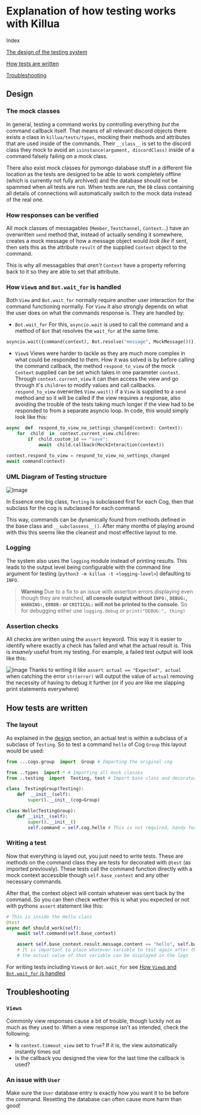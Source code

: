 # Explanation of how testing works with Killua

Index

[The design of the testing system](#design)

[How tests are written](#how-tests-are-written)

[Troubleshooting](#troubleshooting)

## Design
### The mock classes

In general, testing a command works by controlling everything *but* the command callback itself. That means of all relevant discord objects there exists a class in `killua/tests/types`, mocking their methods and attributes that are used inside of the commands. Their `__class__` is set to the discord class they mock to avoid an `isinstance(argument, discordClass)` inside of a command falsely failing on a mock class.

There also exist mock classes for pymongo database stuff in a different file location as the tests are designed to be able to work completely offline (which is currently not fully archived) and the database should not be spammed when all tests are run. When tests are run, the `DB` class containing all details of connections will automatically switch to the mock data instead of the real one.

### How responses can be verified

All mock classes of messagables (`Member`, `TextChannel`, `Context`...) have an overwritten `send` method that, instead of actually sending it somewhere, creates a mock message of how a message object would *look like* if sent, then sets this as the attribute `result` of the supplied `Context` object to the command. 

This is why all messagables that *aren't* `Context` have a property referring back to it so they are able to set that attribute.

### How `View`s and `Bot.wait_for` is handled

Both `View` and `Bot.wait_for` normally require another user interaction for the command functioning normally. For `View` it also strongly depends on what the user does on what the commands response is. They are handled by:

+ `Bot.wait_for`
For this, `asyncio.wait` is used to call the command and a method of `Bot` that resolves the `wait_for` at the same time. 
```py
asyncio.wait({command(context), Bot.resolve("message", MockMessage())})
```

+ `View`s
Views were harder to tackle as they are much more complex in what could be responded to them. How it was solved is by before calling the command callback, the method `respond_to_view` of the mock `Context` supplied can be set which takes in one parameter `context`. Through `context.current_view` it can then access the view and go through it's `children` to modify values and call callbacks. 
`respond_to_view` overwrites `View.wait()` if a `View` is supplied to a `send` method and so it will be called if the view requires a response, also avoiding the trouble of the tests taking much longer if the view had to be responded to from a separate asyncio loop. In code, this would simply look like this:
```py
async  def  respond_to_view_no_settings_changed(context: Context):
	for  child  in  context.current_view.children:
		if  child.custom_id == "save":
			await  child.callback(MockInteraction(context))
			
context.respond_to_view = respond_to_view_no_settings_changed
await command(context)
```

### UML Diagram of Testing structure

![Image](https://imgur.com/9lmhQXp.png)

In Essence one big class, `Testing` is subclassed first for each Cog, then that subclass for the cog is subclassed for each command.

This way, commands can be dynamically found from methods defined in the base class and `__subclassess__()`. After many months of playing around with this this seems like the cleanest and most effective layout to me.

### Logging

The system also uses the `logging` module instead of printing results. This leads to the output level being configurable with the command line argument for testing (`python3 -m killua -t <logging-level>`) defaulting to `INFO`.

> **Warning**
> Due to a fix to an issue with assertion errors displaying even though they are matched, **all console output without `INFO:`, `DEBUG:`, `WARNING:`, `ERROR:` or `CRITICAL:` will not be printed to the console.** So for debugging either use `logging.debug` or `print("DEBUG:", thing)`

### Assertion checks

All checks are written using the `assert` keyword. This way it is easier to identify where exactly a check has failed and what the actual result is. This is *insanely* useful from my testing. For example, a failed test output will look like this:

![Image](https://imgur.com/CxYLfoS.png)
Thanks to writing it like `assert actual == "Expected", actual` when catching the error `str(error)` will output the value of `actual` removing the necessity of having to debug it further (or if you are like me slapping print statements everywhere)

## How tests are written

### The layout
As explained in the [design](#design) section, an actual test is within a subclass of a subclass of `Testing`. So to test a command `hello` of Cog `Group` this layout would be used:

```py
from ...cogs.group  import  Group # Importing the original cog

from ..types  import * # Importing all mock classes
from ..testing  import  Testing, test # Import base class and decorator

class  TestingGroup(Testing):
	def  __init__(self):
		super().__init__(cog=Group)

class Hello(TestingGroup):
	def __init__(self):
		super().__init__()
		self.command = self.cog.hello # This is not required, handy for more dynamic subclasses
```

### Writing a test

Now that everything is layed out, you just need to write tests. These are methods on the command class they are tests for decorated with `@test` (as imported previously). These tests call the command function directly with a mock context accessible though `self.base_context` and any other necessary commands. 

After that, the context object will contain whatever was sent back by the command. So you can then check wether this is what you expected or not with pythons `assert` statement like this:

```py
# This is inside the Hello class
@test
async def should_work(self):
	await self.command(self.base_context)

	assert self.base_context.result.message.content == "hello", self.base_context.result.message.content
	# It is important to place whatever variable to test again after the comma so if it fails, 
	# the actual value of that variable can be displayed in the logs 
```
For writing tests including `Views`s or `Bot.wait_for` see [How `View`s and `Bot.wait_for` is handled](#how-views-and-bot.wait_for-is-handled)

## Troubleshooting

### `Views`
Commonly view responses cause a bit of trouble, though luckily not as much as they used to. When a view response isn't as intended, check the following:
+ Is `context.timeout_view` set to `True`? If it is, the view automatically instantly times out
+ Is the callback you designed the view for the last time the callback is used? 

### An issue with `User`

Make sure the `User` database entry is exactly how you want it to be before the command. Resetting the database can often cause more harm than good!